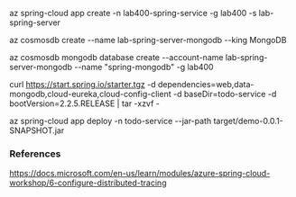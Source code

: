 



az spring-cloud app create -n lab400-spring-service -g lab400 -s lab-spring-server


az cosmosdb create --name lab-spring-server-mongodb --king MongoDB

 az cosmosdb mongodb database create --account-name lab-spring-server-mongodb --name "spring-mongodb" -g lab400

 curl https://start.spring.io/starter.tgz -d dependencies=web,data-mongodb,cloud-eureka,cloud-config-client -d baseDir=todo-service -d bootVersion=2.2.5.RELEASE | tar -xzvf -

 az spring-cloud app deploy -n todo-service --jar-path target/demo-0.0.1-SNAPSHOT.jar

 ### References
 https://docs.microsoft.com/en-us/learn/modules/azure-spring-cloud-workshop/6-configure-distributed-tracing